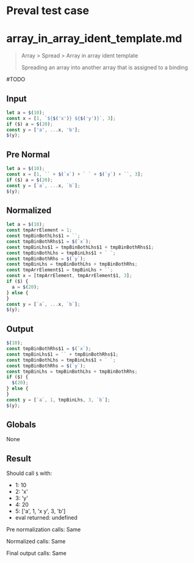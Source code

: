 # Preval test case

# array_in_array_ident_template.md

> Array > Spread > Array in array ident template
>
> Spreading an array into another array that is assigned to a binding

#TODO

## Input

`````js filename=intro
let a = $(10);
const x = [1, `${$('x')} ${$('y')}`, 3];
if ($) a = $(20);
const y = ['a', ...x, 'b'];
$(y);
`````

## Pre Normal

`````js filename=intro
let a = $(10);
const x = [1, `` + $(`x`) + ` ` + $(`y`) + ``, 3];
if ($) a = $(20);
const y = [`a`, ...x, `b`];
$(y);
`````

## Normalized

`````js filename=intro
let a = $(10);
const tmpArrElement = 1;
const tmpBinBothLhs$1 = ``;
const tmpBinBothRhs$1 = $(`x`);
const tmpBinLhs$1 = tmpBinBothLhs$1 + tmpBinBothRhs$1;
const tmpBinBothLhs = tmpBinLhs$1 + ` `;
const tmpBinBothRhs = $(`y`);
const tmpBinLhs = tmpBinBothLhs + tmpBinBothRhs;
const tmpArrElement$1 = tmpBinLhs + ``;
const x = [tmpArrElement, tmpArrElement$1, 3];
if ($) {
  a = $(20);
} else {
}
const y = [`a`, ...x, `b`];
$(y);
`````

## Output

`````js filename=intro
$(10);
const tmpBinBothRhs$1 = $(`x`);
const tmpBinLhs$1 = `` + tmpBinBothRhs$1;
const tmpBinBothLhs = tmpBinLhs$1 + ` `;
const tmpBinBothRhs = $(`y`);
const tmpBinLhs = tmpBinBothLhs + tmpBinBothRhs;
if ($) {
  $(20);
} else {
}
const y = [`a`, 1, tmpBinLhs, 3, `b`];
$(y);
`````

## Globals

None

## Result

Should call `$` with:
 - 1: 10
 - 2: 'x'
 - 3: 'y'
 - 4: 20
 - 5: ['a', 1, 'x y', 3, 'b']
 - eval returned: undefined

Pre normalization calls: Same

Normalized calls: Same

Final output calls: Same
